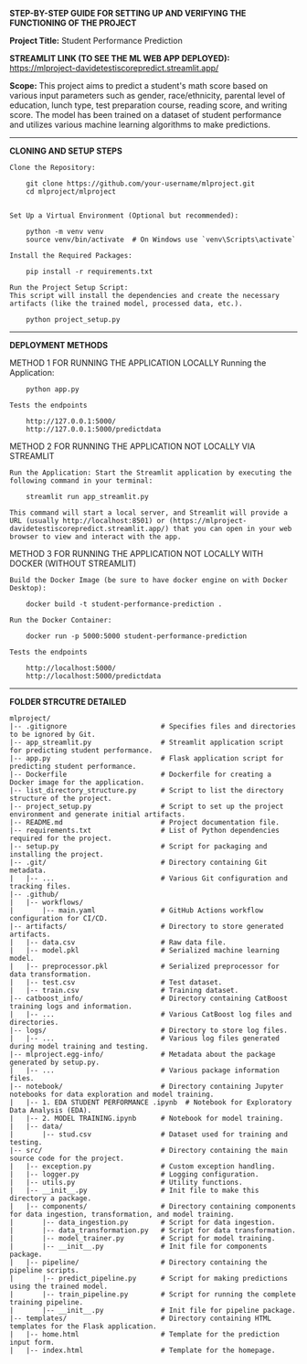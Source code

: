 **STEP-BY-STEP GUIDE FOR SETTING UP AND VERIFYING THE FUNCTIONING OF THE PROJECT**

**Project Title:** Student Performance Prediction

**STREAMLIT LINK (TO SEE THE ML WEB APP DEPLOYED):** https://mlproject-davidetestiscorepredict.streamlit.app/

**Scope:** This project aims to predict a student's math score based on various input parameters such as gender, race/ethnicity, parental level of education, lunch type, test preparation course, reading score, and writing score. The model has been trained on a dataset of student performance and utilizes various machine learning algorithms to make predictions.

----------------------------------------------

**CLONING AND SETUP STEPS**

    Clone the Repository:

        git clone https://github.com/your-username/mlproject.git
        cd mlproject/mlproject


    Set Up a Virtual Environment (Optional but recommended):

        python -m venv venv
        source venv/bin/activate  # On Windows use `venv\Scripts\activate`

    Install the Required Packages:

        pip install -r requirements.txt

    Run the Project Setup Script:
    This script will install the dependencies and create the necessary artifacts (like the trained model, processed data, etc.).

        python project_setup.py

----------------------------------------------

**DEPLOYMENT METHODS**

METHOD 1 FOR RUNNING THE APPLICATION LOCALLY
    Running the Application:

        python app.py

    Tests the endpoints 

        http://127.0.0.1:5000/
        http://127.0.0.1:5000/predictdata

METHOD 2 FOR RUNNING THE APPLICATION NOT LOCALLY VIA STREAMLIT

    Run the Application: Start the Streamlit application by executing the following command in your terminal:

        streamlit run app_streamlit.py

    This command will start a local server, and Streamlit will provide a URL (usually http://localhost:8501) or (https://mlproject-davidetestiscorepredict.streamlit.app/) that you can open in your web browser to view and interact with the app.

METHOD 3 FOR RUNNING THE APPLICATION NOT LOCALLY WITH DOCKER (WITHOUT STREAMLIT)

    Build the Docker Image (be sure to have docker engine on with Docker Desktop):

        docker build -t student-performance-prediction .

    Run the Docker Container:

        docker run -p 5000:5000 student-performance-prediction

    Tests the endpoints 

        http://localhost:5000/
        http://localhost:5000/predictdata

----------------------------------------------

**FOLDER STRCUTRE DETAILED**

    mlproject/
    |-- .gitignore                       # Specifies files and directories to be ignored by Git.
    |-- app_streamlit.py                 # Streamlit application script for predicting student performance.
    |-- app.py                           # Flask application script for predicting student performance.
    |-- Dockerfile                       # Dockerfile for creating a Docker image for the application.
    |-- list_directory_structure.py      # Script to list the directory structure of the project.
    |-- project_setup.py                 # Script to set up the project environment and generate initial artifacts.
    |-- README.md                        # Project documentation file.
    |-- requirements.txt                 # List of Python dependencies required for the project.
    |-- setup.py                         # Script for packaging and installing the project.
    |-- .git/                            # Directory containing Git metadata.
    |   |-- ...                          # Various Git configuration and tracking files.
    |-- .github/
    |   |-- workflows/
    |       |-- main.yaml                # GitHub Actions workflow configuration for CI/CD.
    |-- artifacts/                       # Directory to store generated artifacts.
    |   |-- data.csv                     # Raw data file.
    |   |-- model.pkl                    # Serialized machine learning model.
    |   |-- preprocessor.pkl             # Serialized preprocessor for data transformation.
    |   |-- test.csv                     # Test dataset.
    |   |-- train.csv                    # Training dataset.
    |-- catboost_info/                   # Directory containing CatBoost training logs and information.
    |   |-- ...                          # Various CatBoost log files and directories.
    |-- logs/                            # Directory to store log files.
    |   |-- ...                          # Various log files generated during model training and testing.
    |-- mlproject.egg-info/              # Metadata about the package generated by setup.py.
    |   |-- ...                          # Various package information files.
    |-- notebook/                        # Directory containing Jupyter notebooks for data exploration and model training.
    |   |-- 1. EDA STUDENT PERFORMANCE .ipynb  # Notebook for Exploratory Data Analysis (EDA).
    |   |-- 2. MODEL TRAINING.ipynb      # Notebook for model training.
    |   |-- data/
    |       |-- stud.csv                 # Dataset used for training and testing.
    |-- src/                             # Directory containing the main source code for the project.
    |   |-- exception.py                 # Custom exception handling.
    |   |-- logger.py                    # Logging configuration.
    |   |-- utils.py                     # Utility functions.
    |   |-- __init__.py                  # Init file to make this directory a package.
    |   |-- components/                  # Directory containing components for data ingestion, transformation, and model training.
    |       |-- data_ingestion.py        # Script for data ingestion.
    |       |-- data_transformation.py   # Script for data transformation.
    |       |-- model_trainer.py         # Script for model training.
    |       |-- __init__.py              # Init file for components package.
    |   |-- pipeline/                    # Directory containing the pipeline scripts.
    |       |-- predict_pipeline.py      # Script for making predictions using the trained model.
    |       |-- train_pipeline.py        # Script for running the complete training pipeline.
    |       |-- __init__.py              # Init file for pipeline package.
    |-- templates/                       # Directory containing HTML templates for the Flask application.
    |   |-- home.html                    # Template for the prediction input form.
    |   |-- index.html                   # Template for the homepage.


